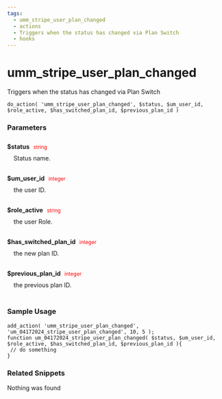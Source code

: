 ```yaml
---
tags: 
  - umm_stripe_user_plan_changed
  - actions
  - Triggers when the status has changed via Plan Switch
  - hooks
---
```

# umm\_stripe\_user\_plan\_changed
Triggers when the status has changed via Plan Switch
<Badge text="Since 1.0.8" vertical="middle" />
``` php:no-line-numbers
do_action( 'umm_stripe_user_plan_changed', $status, $um_user_id, $role_active, $has_switched_plan_id, $previous_plan_id )
```
<div class='hook-sep'></div>

### Parameters

<div style='padding: 10px 0px 10px;'>
<strong>$status</strong> <span style='color:red;font-size:12px;padding: 0px 5px 0px 5px' >string</span>
<div style="margin-left:10px;padding: 10px 5px">Status name.</div>
</div>
<div style='padding: 10px 0px 10px;'>
<strong>$um_user_id</strong> <span style='color:red;font-size:12px;padding: 0px 5px 0px 5px' >integer</span>
<div style="margin-left:10px;padding: 10px 5px">the user ID.</div>
</div>
<div style='padding: 10px 0px 10px;'>
<strong>$role_active</strong> <span style='color:red;font-size:12px;padding: 0px 5px 0px 5px' >string</span>
<div style="margin-left:10px;padding: 10px 5px">the user Role.</div>
</div>
<div style='padding: 10px 0px 10px;'>
<strong>$has_switched_plan_id</strong> <span style='color:red;font-size:12px;padding: 0px 5px 0px 5px' >integer</span>
<div style="margin-left:10px;padding: 10px 5px">the new plan ID.</div>
</div>
<div style='padding: 10px 0px 10px;'>
<strong>$previous_plan_id</strong> <span style='color:red;font-size:12px;padding: 0px 5px 0px 5px' >integer</span>
<div style="margin-left:10px;padding: 10px 5px">the previous plan ID.</div>
</div>
<div class='hook-sep'></div>



### Sample Usage

``` php:no-line-numbers
add_action( 'umm_stripe_user_plan_changed', 'um_04172024_stripe_user_plan_changed', 10, 5 );
function um_04172024_stripe_user_plan_changed( $status, $um_user_id, $role_active, $has_switched_plan_id, $previous_plan_id ){
 // do something
}
```
<div class='hook-sep'></div>



### Related Snippets

Nothing was found

